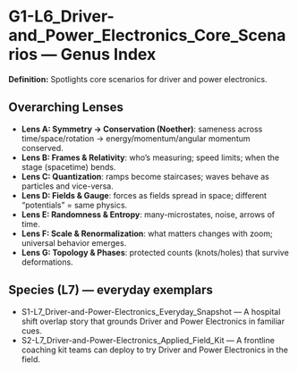 # G1-L6_Driver-and_Power_Electronics_Core_Scenarios — Genus Index
**Definition:** Spotlights core scenarios for driver and power electronics.

## Overarching Lenses

- **Lens A: Symmetry -> Conservation (Noether)**: sameness across time/space/rotation → energy/momentum/angular momentum conserved.
- **Lens B: Frames & Relativity**: who’s measuring; speed limits; when the stage (spacetime) bends.
- **Lens C: Quantization**: ramps become staircases; waves behave as particles and vice-versa.
- **Lens D: Fields & Gauge**: forces as fields spread in space; different “potentials” = same physics.
- **Lens E: Randomness & Entropy**: many-microstates, noise, arrows of time.
- **Lens F: Scale & Renormalization**: what matters changes with zoom; universal behavior emerges.
- **Lens G: Topology & Phases**: protected counts (knots/holes) that survive deformations.

## Species (L7) — everyday exemplars
- S1-L7_Driver-and-Power-Electronics_Everyday_Snapshot — A hospital shift overlap story that grounds Driver and Power Electronics in familiar cues.
- S2-L7_Driver-and-Power-Electronics_Applied_Field_Kit — A frontline coaching kit teams can deploy to try Driver and Power Electronics in the field.
